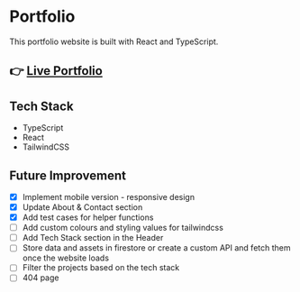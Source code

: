 # Portfolio

This portfolio website is built with React and TypeScript.

## 👉 [Live Portfolio](https://jungah.netlify.app/)

## Tech Stack

- TypeScript
- React
- TailwindCSS

## Future Improvement

- [x] Implement mobile version - responsive design
- [x] Update About & Contact section
- [x] Add test cases for helper functions
- [ ] Add custom colours and styling values for tailwindcss
- [ ] Add Tech Stack section in the Header
- [ ] Store data and assets in firestore or create a custom API and fetch them once the website loads
- [ ] Filter the projects based on the tech stack
- [ ] 404 page
